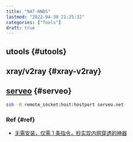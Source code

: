 ```yaml
---
title: "NAT-NNDS"
lastmod: "2022-04-30 21:25:32"
categories: ["Tools"]
draft: true
---
```


## utools {#utools}


## xray/v2ray {#xray-v2ray}


## [serveo](https://github.com/milio48/serveo) {#serveo}

```bash
ssh -R remote_socket:host:hostport serveo.net
```


### Ref {#ref}

-   [无需安装，仅需 1 条指令，秒实现内网穿透的神器](https://blog.csdn.net/easylife206/article/details/100981031)